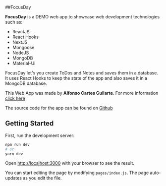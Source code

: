 ##FocusDay

**FocusDay** is a DEMO web app to showcase web development technologies such as:

- ReactJS
- React Hooks
- NextJS
- Mongoose
- NodeJS
- MongoDB
- Material-UI

FocusDay let's you create ToDos and Notes and saves them in a database. It uses React Hooks to keep the state of the app and also saves it in a MongoDB database.

This Web App was made by **Alfonso Cartes Guilarte**. For more information [click here](https://www.cartes.dev/)

The source code for the app can be found on [Github](https://github.com/alfonsocartes/focus-day)

## Getting Started

First, run the development server:

```bash
npm run dev
# or
yarn dev
```

Open [http://localhost:3000](http://localhost:3000) with your browser to see the result.

You can start editing the page by modifying `pages/index.js`. The page auto-updates as you edit the file.
